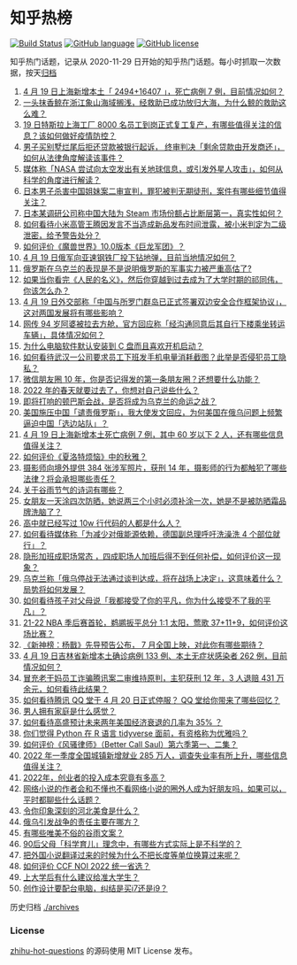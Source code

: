 # 知乎热榜
[![Build Status](https://github.com/ToWeLong/zhihu-hot-questions/workflows/CI/badge.svg)](https://github.com/ToWeLong/zhihu-hot-questions/actions)
[![GitHub language](https://img.shields.io/badge/language-golang-orange.svg)](https://golang.org/)
[![GitHub license](https://img.shields.io/github/license/ToWeLong/zhihu-hot-questions)](https://github.com/ToWeLong/zhihu-hot-questions/blob/main/LICENSE)

知乎热门话题，记录从 2020-11-29 日开始的知乎热门话题。每小时抓取一次数据，按天[归档](./archives)

<!-- BEGIN -->

1. [4 月 19 日上海新增本土「 2494+16407 」，死亡病例 7 例，目前情况如何？](https://www.zhihu.com/question/528981864)
1. [一头抹香鲸在浙江象山海域搁浅，经救助已成功放归大海，为什么鲸的救助这么难？](https://www.zhihu.com/question/528863353)
1. [19 日特斯拉上海工厂 8000 名员工到岗正式复工复产，有哪些值得关注的信息？该如何做好疫情防控？](https://www.zhihu.com/question/528903933)
1. [男子买别墅烂尾后拒还贷款被银行起诉， 终审判决「剩余贷款由开发商还」，如何从法律角度解读该事件？](https://www.zhihu.com/question/527862033)
1. [媒体称「NASA 尝试向太空发出有关地球信息，或引发外星人攻击」，如何从科学的角度进行解读？](https://www.zhihu.com/question/528793266)
1. [日本男子杀害中国姐妹案二审宣判，罪犯被判无期徒刑，案件有哪些细节值得关注？](https://www.zhihu.com/question/528891095)
1. [日本某调研公司称中国大陆为 Steam 市场份额占比断层第一，真实性如何？](https://www.zhihu.com/question/528879369)
1. [如何看待小米高管王腾因发言不当造成新品发布时间泄露，被小米判定为二级泄密，给予警告处分？](https://www.zhihu.com/question/528867881)
1. [如何评价《魔兽世界》10.0版本《巨龙军团》？](https://www.zhihu.com/question/528701701)
1. [4 月 19 日俄军向亚速钢铁厂投下钻地弹，目前当地情况如何？](https://www.zhihu.com/question/528803519)
1. [俄罗斯在乌克兰的表现是不是说明俄罗斯的军事实力被严重高估了?](https://www.zhihu.com/question/528633319)
1. [如果当你看完《人民的名义》，然后你穿越到过去成为了大学时期的祁同伟，你该怎么办？](https://www.zhihu.com/question/521307633)
1. [4 月 19 日外交部称「中国与所罗门群岛已正式签署双边安全合作框架协议」，这对两国发展将有哪些影响？](https://www.zhihu.com/question/528994683)
1. [网传 94 岁阿婆被拉去方舱，官方回应称「经沟通同意后其自行下楼乘坐转运车辆」，具体情况如何？](https://www.zhihu.com/question/528925705)
1. [为什么电脑软件默认安装到 C 盘而且喜欢开机启动？](https://www.zhihu.com/question/527625452)
1. [如何看待武汉一公司要求员工下班发手机电量消耗截图？此举是否侵犯员工隐私？](https://www.zhihu.com/question/528861099)
1. [微信朋友圈 10 年，你是否记得发的第一条朋友圈？还想要什么功能？](https://www.zhihu.com/question/528981184)
1. [2022 年的春天就要过去了，你想对自己说些什么？](https://www.zhihu.com/question/528993296)
1. [即将打响的顿巴斯会战，是否将成为乌克兰的命运之战？](https://www.zhihu.com/question/528586273)
1. [美国施压中国「谴责俄罗斯」，我大使发文回应，为何美国在俄乌问题上频繁逼迫中国「选边站队」？](https://www.zhihu.com/question/528866013)
1. [4 月 19 日上海新增本土死亡病例 7 例，其中 60 岁以下 2 人，还有哪些信息值得关注？](https://www.zhihu.com/question/528982729)
1. [如何评价《夏洛特烦恼》中的秋雅？](https://www.zhihu.com/question/37002656)
1. [摄影师向境外提供 384 张涉军照片，获刑 14 年，摄影师的行为都触犯了哪些法律？将会承担哪些责任？](https://www.zhihu.com/question/528426131)
1. [关于谷雨节气的诗词有哪些？](https://www.zhihu.com/question/318889019)
1. [女朋友一天涂四次防晒，她说两三个小时必须补涂一次，她是不是被防晒霜品牌洗脑了？](https://www.zhihu.com/question/528644336)
1. [高中就已经写过 10w 行代码的人都是什么人？](https://www.zhihu.com/question/516703724)
1. [如何看待媒体称「为减少对俄能源依赖，德国副总理呼吁洗澡洗 4 个部位就行」？](https://www.zhihu.com/question/528984842)
1. [隐形加班成职场常态 ，四成职场人加班后得不到任何补偿，如何评价这一现象？](https://www.zhihu.com/question/528715595)
1. [乌克兰称「俄乌停战无法通过谈判达成，将在战场上决定」，这意味着什么？局势将如何发展？](https://www.zhihu.com/question/528997084)
1. [如何看待孩子对父母说「我都接受了你的平凡，你为什么接受不了我的平凡」？](https://www.zhihu.com/question/518015811)
1. [21-22 NBA 季后赛首轮，鹈鹕扳平总分 1:1 太阳，莺歌 37+11+9，如何评价这场比赛？](https://www.zhihu.com/question/528988387)
1. [《新神榜：杨戬》先导预告公布， 7 月全国上映，对此你有哪些期待？](https://www.zhihu.com/question/528592118)
1. [4 月 19 日吉林省新增本土确诊病例 133 例、本土无症状感染者 262 例，目前情况如何？](https://www.zhihu.com/question/528990252)
1. [冒充老干妈员工诈骗腾讯案二审维持原判，主犯获刑 12 年，3 人退赔 431 万余元，如何看待此结果？](https://www.zhihu.com/question/528997078)
1. [如何看待腾讯 QQ 堂于 4 月 20 日正式停服？ QQ 堂给你带来了哪些回忆？](https://www.zhihu.com/question/528997351)
1. [男人拥有家庭是什么感觉？](https://www.zhihu.com/question/28228801)
1. [如何看待高盛预计未来两年美国经济衰退的几率为 35% ？](https://www.zhihu.com/question/528594650)
1. [你们觉得 Python 在 R 语言 tidyverse 面前，有资格称为优雅吗？](https://www.zhihu.com/question/527922200)
1. [如何评价《风骚律师》（Better Call Saul）第六季第一、二集？](https://www.zhihu.com/question/444142856)
1. [2022 年一季度全国城镇新增就业 285 万人，调查失业率有所上升，哪些信息值得关注？](https://www.zhihu.com/question/528605058)
1. [2022年，创业者的投入成本究竟有多高？](https://www.zhihu.com/question/528917788)
1. [网络小说的作者会和不懂也不看网络小说的圈外人成为好朋友吗，如果可以，平时都聊些什么话题？](https://www.zhihu.com/question/528568149)
1. [令你印象深刻的河北美食是什么？](https://www.zhihu.com/question/48876499)
1. [俄乌引发战争的责任主要在哪方？](https://www.zhihu.com/question/528974792)
1. [有哪些唯美不俗的谷雨文案？](https://www.zhihu.com/question/455580643)
1. [90后父母「科学育儿」理念中，有哪些方式实际上是不科学的？](https://www.zhihu.com/question/528851635)
1. [把外国小说翻译过来的时候为什么不把长度等单位换算过来呢？](https://www.zhihu.com/question/525578540)
1. [如何评价 CCF NOI 2022 统一省选？](https://www.zhihu.com/question/528175275)
1. [上大学后有什么建议给准大学生？](https://www.zhihu.com/question/49396543)
1. [创作设计要配台电脑，纠结是买i7还是i9？](https://www.zhihu.com/question/527969348)

<!-- END -->

历史归档 [./archives](./archives)


### License
[zhihu-hot-questions](https://github.com/towelong/zhihu-hot-questions) 的源码使用 MIT License 发布。